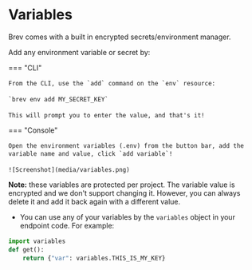 # Variables
 
Brev comes with a built in encrypted secrets/environment manager. 

Add any environment variable or secret by:

=== "CLI"

    From the CLI, use the `add` command on the `env` resource:

    `brev env add MY_SECRET_KEY`

    This will prompt you to enter the value, and that's it! 

=== "Console"

    Open the environment variables (.env) from the button bar, add the variable name and value, click `add variable`! 

    ![Screenshot](media/variables.png)
    

**Note:** these variables are protected per project. The variable value is encrypted and we don't support changing it. However, you can always delete it and add it back again with a different value. 

- You can use any of your variables by the `variables` object in your endpoint code.
     For example:

```python
import variables
def get():
    return {"var": variables.THIS_IS_MY_KEY}
```
